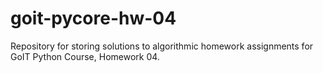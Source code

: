 # goit-pycore-hw-04
Repository for storing solutions to algorithmic homework assignments for GoIT Python Course, Homework 04.
